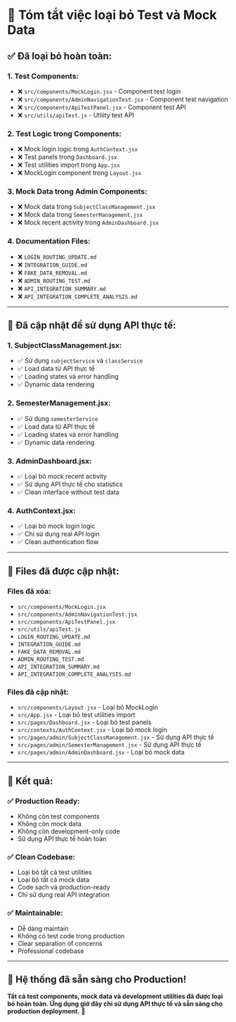 # 🧹 Tóm tắt việc loại bỏ Test và Mock Data

## ✅ **Đã loại bỏ hoàn toàn:**

### **1. Test Components:**
- ❌ `src/components/MockLogin.jsx` - Component test login
- ❌ `src/components/AdminNavigationTest.jsx` - Component test navigation
- ❌ `src/components/ApiTestPanel.jsx` - Component test API
- ❌ `src/utils/apiTest.js` - Utility test API

### **2. Test Logic trong Components:**
- ❌ Mock login logic trong `AuthContext.jsx`
- ❌ Test panels trong `Dashboard.jsx`
- ❌ Test utilities import trong `App.jsx`
- ❌ MockLogin component trong `Layout.jsx`

### **3. Mock Data trong Admin Components:**
- ❌ Mock data trong `SubjectClassManagement.jsx`
- ❌ Mock data trong `SemesterManagement.jsx`
- ❌ Mock recent activity trong `AdminDashboard.jsx`

### **4. Documentation Files:**
- ❌ `LOGIN_ROUTING_UPDATE.md`
- ❌ `INTEGRATION_GUIDE.md`
- ❌ `FAKE_DATA_REMOVAL.md`
- ❌ `ADMIN_ROUTING_TEST.md`
- ❌ `API_INTEGRATION_SUMMARY.md`
- ❌ `API_INTEGRATION_COMPLETE_ANALYSIS.md`

---

## 🔄 **Đã cập nhật để sử dụng API thực tế:**

### **1. SubjectClassManagement.jsx:**
- ✅ Sử dụng `subjectService` và `classService`
- ✅ Load data từ API thực tế
- ✅ Loading states và error handling
- ✅ Dynamic data rendering

### **2. SemesterManagement.jsx:**
- ✅ Sử dụng `semesterService`
- ✅ Load data từ API thực tế
- ✅ Loading states và error handling
- ✅ Dynamic data rendering

### **3. AdminDashboard.jsx:**
- ✅ Loại bỏ mock recent activity
- ✅ Sử dụng API thực tế cho statistics
- ✅ Clean interface without test data

### **4. AuthContext.jsx:**
- ✅ Loại bỏ mock login logic
- ✅ Chỉ sử dụng real API login
- ✅ Clean authentication flow

---

## 📁 **Files đã được cập nhật:**

### **Files đã xóa:**
- `src/components/MockLogin.jsx`
- `src/components/AdminNavigationTest.jsx`
- `src/components/ApiTestPanel.jsx`
- `src/utils/apiTest.js`
- `LOGIN_ROUTING_UPDATE.md`
- `INTEGRATION_GUIDE.md`
- `FAKE_DATA_REMOVAL.md`
- `ADMIN_ROUTING_TEST.md`
- `API_INTEGRATION_SUMMARY.md`
- `API_INTEGRATION_COMPLETE_ANALYSIS.md`

### **Files đã cập nhật:**
- `src/components/Layout.jsx` - Loại bỏ MockLogin
- `src/App.jsx` - Loại bỏ test utilities import
- `src/pages/Dashboard.jsx` - Loại bỏ test panels
- `src/contexts/AuthContext.jsx` - Loại bỏ mock login
- `src/pages/admin/SubjectClassManagement.jsx` - Sử dụng API thực tế
- `src/pages/admin/SemesterManagement.jsx` - Sử dụng API thực tế
- `src/pages/admin/AdminDashboard.jsx` - Loại bỏ mock data

---

## 🎯 **Kết quả:**

### **✅ Production Ready:**
- Không còn test components
- Không còn mock data
- Không còn development-only code
- Sử dụng API thực tế hoàn toàn

### **✅ Clean Codebase:**
- Loại bỏ tất cả test utilities
- Loại bỏ tất cả mock data
- Code sạch và production-ready
- Chỉ sử dụng real API integration

### **✅ Maintainable:**
- Dễ dàng maintain
- Không có test code trong production
- Clear separation of concerns
- Professional codebase

---

## 🚀 **Hệ thống đã sẵn sàng cho Production!**

**Tất cả test components, mock data và development utilities đã được loại bỏ hoàn toàn. Ứng dụng giờ đây chỉ sử dụng API thực tế và sẵn sàng cho production deployment.** 🎉
